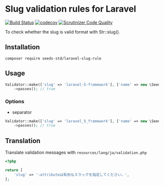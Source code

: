# Slug validation rules for Laravel

[![Build Status](https://travis-ci.com/seeds-std/laravel-slug-rule.svg?branch=master)](https://travis-ci.com/seeds-std/laravel-slug-rule)
[![codecov](https://codecov.io/gh/seeds-std/laravel-slug-rule/branch/master/graph/badge.svg)](https://codecov.io/gh/seeds-std/laravel-slug-rule)
[![Scrutinizer Code Quality](https://scrutinizer-ci.com/g/seeds-std/laravel-slug-rule/badges/quality-score.png?b=master)](https://scrutinizer-ci.com/g/seeds-std/laravel-slug-rule/?branch=master)

To check whether the slug is valid format with Str::slug().

## Installation

```shell
composer require seeds-std/laravel-slug-rule
```

## Usage

```php
Validator::make(['slug' => 'laravel-5-framework'], ['name' => new \SeedsStd\SlugValidation\Slug()])
    ->passes(); // true
```

### Options

- separator

```php
Validator::make(['slug' => 'laravel_5_framework'], ['name' => new \SeedsStd\SlugValidation\Slug(['separator' => '_'])])
    ->passes(); // true
```

## Translation

Translate validation messages with `resources/lang/ja/validation.php`

```php
<?php

return [
    'slug' => ':attributeは有効なスラッグを指定してください。',
];
```
